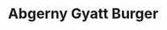 ---
slug: abgerny-gyatt-burger-2392
title: Abgerny Gyatt Burger
description: "Abgerny Gyatt Burger is an exciting online game. Play for free directly in your browser!"
icon: /images/popular_mods/Abgerny Gyatt Burger.png
url: https://wowtbc.net/sprunkin/abgerny-gyatt-burger/index.html
previewImage: /images/popular_mods/Abgerny Gyatt Burger.png
type: popular mods

# SEO配置
seo:
  title: "Abgerny Gyatt Burger - Play Free Online Game | Fun Browser Games"
  description: "Abgerny Gyatt Burger - Play this fun online game for free in your browser. No download required!"
  ogImage: "/images/popular_mods/Abgerny Gyatt Burger.png"
  keywords: "abgerny-gyatt-burger-2392, online game, browser game, free game, popular mods game, play online"

videoUrls:
  - https://www.youtube.com/embed/example1
  - https://www.youtube.com/embed/example2

whyPlay:
  title: "Why Play Abgerny Gyatt Burger?"
  items:
    - "Immersive Gameplay: Abgerny Gyatt Burger offers an engaging and immersive gaming experience that will keep you entertained for hours"
    - "Challenging Levels: Test your skills with increasingly difficult challenges and obstacles"
    - "Beautiful Graphics: Enjoy stunning visuals and smooth animations that bring the game world to life"
    - "Regular Updates: New content and features are added regularly to keep the game fresh and exciting"
    - "Free to Play: Experience all the fun without spending a penny"
    - "Community Features: Connect with other players, share strategies, and compete for high scores"
    - "Cross-Platform: Play on any device with a web browser, no downloads required"

features:
  title: "Key Features of Abgerny Gyatt Burger"
  image: "/images/popular_mods/Abgerny Gyatt Burger.png"
  items:
    - "Intuitive Controls: Easy to learn controls make Abgerny Gyatt Burger accessible for players of all skill levels"
    - "Multiple Game Modes: Enjoy various gameplay options that provide different challenges and experiences"
    - "Character Customization: Personalize your gaming experience with unique characters and items"
    - "Achievement System: Complete special tasks to earn rewards and recognition"
    - "Leaderboards: Compete with players worldwide and see who can achieve the highest scores"

characteristics:
  title: "Game Characteristics"
  image: "/images/popular_mods/Abgerny Gyatt Burger.png"
  items:
    - "Genre: Popular mods game with elements of strategy and skill"
    - "Difficulty: Suitable for both casual gamers and those seeking a challenge"
    - "Play Time: Quick sessions or extended gameplay, depending on your preference"
    - "Art Style: Vibrant and engaging visuals that enhance the gaming experience"
    - "Sound Design: Immersive audio that complements the gameplay perfectly"

info: "Abgerny Gyatt Burger is an exciting online game that offers players a unique and engaging gaming experience. With its intuitive controls, stunning visuals, and challenging gameplay, Abgerny Gyatt Burger provides hours of entertainment for players of all ages and skill levels. Whether you're looking for a quick gaming session during a break or an extended play session, Abgerny Gyatt Burger delivers an immersive experience that will keep you coming back for more. The game features multiple levels of increasing difficulty, ensuring that players are constantly challenged as they progress. With regular updates adding new content and features, Abgerny Gyatt Burger remains fresh and exciting, providing endless entertainment options for its growing community of players."

howToPlayIntro: "Welcome to Abgerny Gyatt Burger! This guide will walk you through the basics and help you master the game. Whether you're a beginner or looking to improve your skills, these tips and instructions will enhance your gaming experience."

howToPlaySteps:
  - title: "Getting Started"
    description: "Begin your Abgerny Gyatt Burger adventure by familiarizing yourself with the controls. Use your keyboard or mouse to navigate through the game interface. The tutorial will guide you through the basic mechanics and help you understand the objectives."
  - title: "Understanding the Objectives"
    description: "In Abgerny Gyatt Burger, your main goal is to progress through levels by completing specific objectives. Each level presents unique challenges that require different strategies and approaches."
  - title: "Mastering the Controls"
    description: "Practice using the controls to improve your precision and reaction time. Abgerny Gyatt Burger requires quick reflexes and strategic thinking to overcome obstacles and defeat opponents."
  - title: "Utilizing Power-ups"
    description: "Collect power-ups throughout the game to enhance your abilities and overcome difficult challenges. Each power-up offers unique advantages that can be crucial for success."
  - title: "Developing Strategies"
    description: "As you progress in Abgerny Gyatt Burger, develop effective strategies for different scenarios. Analyze patterns, anticipate challenges, and adapt your approach to maximize your performance."

faq:
  title: "Frequently Asked Questions about Abgerny Gyatt Burger"
  items:
    - question: "Is Abgerny Gyatt Burger free to play?"
      answer: "Yes, Abgerny Gyatt Burger is completely free to play directly in your web browser. No downloads or purchases are required to enjoy the full game experience."
    - question: "Can I play Abgerny Gyatt Burger on mobile devices?"
      answer: "Yes, Abgerny Gyatt Burger is optimized for both desktop and mobile play. You can enjoy the game on any device with a web browser and internet connection."
    - question: "Are there any in-game purchases?"
      answer: "While Abgerny Gyatt Burger is free to play, there may be optional in-game purchases available for cosmetic items or additional features that don't affect core gameplay."
    - question: "How often is Abgerny Gyatt Burger updated?"
      answer: "The developers regularly update Abgerny Gyatt Burger with new content, features, and improvements based on player feedback and game performance."
    - question: "Can I play Abgerny Gyatt Burger offline?"
      answer: "Currently, Abgerny Gyatt Burger requires an internet connection to play as it's a browser-based online game."
    - question: "Is Abgerny Gyatt Burger suitable for children?"
      answer: "Yes, Abgerny Gyatt Burger is designed to be family-friendly and suitable for players of all ages."
    - question: "How do I report bugs or issues?"
      answer: "If you encounter any problems while playing Abgerny Gyatt Burger, you can report them through the game's support page or contact the developers directly through their website."
    - question: "Still Have Questions?"
      answer: "If you have additional questions about Abgerny Gyatt Burger that aren't covered in this FAQ, please visit our support center or contact our customer service team for assistance."
---